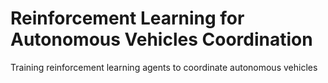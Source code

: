 # Reinforcement Learning for Autonomous Vehicles Coordination
Training reinforcement learning agents to coordinate autonomous vehicles 
